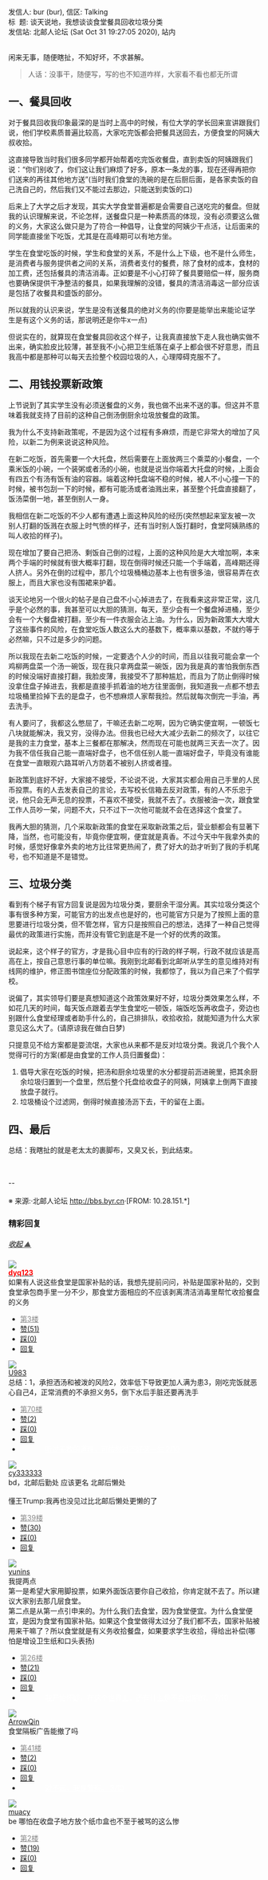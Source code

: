 <div class="a-content-wrap">发信人: bur (bur), 信区: Talking<br>标&nbsp;&nbsp;题: 谈天说地，我想谈谈食堂餐具回收垃圾分类<br>发信站: 北邮人论坛 (Sat Oct 31 19:27:05 2020), 站内<br><br><div class="markdown"><p>闲来无事，随便瞎扯，不知好坏，不求甚解。</p>
<blockquote>
<p>人话：没事干，随便写，写的也不知道咋样，大家看不看也都无所谓</p>
</blockquote>
<h2 id="-">一、餐具回收</h2>
<p>对于餐具回收我印象最深的是当时上高中的时候，有位大学的学长回来宣讲跟我们说，他们学校素质普遍比较高，大家吃完饭都会把餐具送回去，方便食堂的阿姨大叔收拾。</p>
<p>这直接导致当时我们很多同学都开始帮着吃完饭收餐盘，直到卖饭的阿姨跟我们说：“你们别收了，你们这让我们麻烦了好多，原本一条龙的事，现在还得再把你们送来的再往其他地方送”(当时我们食堂的洗碗的是在后厨后面，是各家卖饭的自己洗自己的，然后我们又不能过去那边，只能送到卖饭的口)</p>
<p>后来上了大学之后才发现，其实大学食堂普遍都是会需要自己送吃完的餐盘。但就我的认识理解来说，不论怎样，送餐盘只是一种素质高的体现，没有必须要这么做的义务，大家这么做只是为了符合一种倡导，让食堂的阿姨少干点活，让后面来的同学能直接坐下吃饭，尤其是在高峰期可以有地方坐。</p>
<p>学生在食堂吃饭的时候，学生和食堂的关系，不是什么上下级，也不是什么师生，是消费者与服务提供者之间的关系，消费者支付的餐费，除了食材的成本，食材的加工费，还包括餐具的清洁消毒。正如要是不小心打碎了餐具要赔偿一样，服务商也要确保提供干净整洁的餐具，如果我理解的没错，餐具的清洁消毒这一部分应该是包括了收餐具和盛饭的部分。</p>
<p>所以就我的认识来说，学生是没有送餐具的绝对义务的(你要是能举出来能论证学生是有这个义务的话，那说明还是你牛x一点)</p>
<p>但说实在的，就算现在食堂餐具回收这个样子，让我真直接放下走人我也确实做不出来，确实脸皮比较薄，甚至我不小心把卫生纸落在桌子上都会很不好意思，而且我高中都是那种可以每天去捡整个校园垃圾的人，心理障碍克服不了。</p>
<h2 id="-">二、用钱投票新政策</h2>
<p>上节说到了其实学生没有必须送餐盘的义务，我也做不出来不送的事。但这并不意味着我就支持了目前的这种自己倒汤倒厨余垃圾放餐盘的政策。</p>
<p>我为什么不支持新政策呢，不是因为这个过程有多麻烦，而是它非常大的增加了风险，以新二为例来说说这种风险。</p>
<p>在新二吃饭，首先需要一个大托盘，然后需要在上面放两三个乘菜的小餐盘，一个乘米饭的小碗，一个装粥或者汤的小碗，也就是说当你端着大托盘的时候，上面会有四五个有汤有饭有油的容器。端着这种托盘端不稳的时候，被人不小心撞一下的时候，被书包刮一下的时候，都有可能汤或者油溅出来，甚至整个托盘直接翻了，饭汤菜倒一地，甚至倒别人一身。</p>
<p>我相信在新二吃饭的不少人都有遭遇上面这种风险的经历(突然想起来室友被一次别人打翻的饭溅在衣服上时气愤的样子，还有当时别人饭打翻时，食堂阿姨熟练的叫人收拾的样子)。</p>
<p>现在增加了要自己把汤、剩饭自己倒的过程，上面的这种风险是大大增加啊，本来两个手端的时候就有很大概率打翻，现在倒得时候还只能一个手端着，高峰期还得人挤人。另外在倒的过程中，那几个垃圾桶桶边基本上也有很多油，很容易弄在衣服上，而且大家也没有围裙来护着。</p>
<p>谈天论地另一个很火的帖子是自己盘不小心掉进去了，在我看来这非常正常，这几乎是个必然的事，我甚至可以大胆的猜测，每天，至少会有一个餐盘掉进桶，至少会有一个大餐盘被打翻，至少有一件衣服会沾上油。为什么，因为新政策大大增大了这些事件的风险，在食堂吃饭人数这么大的基数下，概率乘以基数，不就约等于必然嘛，只不过是多少的问题。</p>
<p>所以我现在去新二吃饭的时候，一定要选个人少的时间，而且以往我可能会拿一个鸡柳两盘菜一个汤一碗饭，现在我只拿两盘菜一碗饭，因为我是真的害怕我倒东西的时候没端好直接打翻，我脸皮薄，我接受不了那种尴尬，而且为了防止倒得时候没拿住盘子掉进去，我都是直接手抓着油的地方往里面倒，我知道我一点都不想去垃圾桶里捡掉下去的是盘子，也不想麻烦人家帮我捡。然后就每次倒完一手油，再去洗手。</p>
<p>有人要问了，我都这么憋屈了，干嘛还去新二吃啊，因为它确实便宜啊，一顿饭七八块就能解决，我又穷，没得办法。但我也已经大大减少去新二的频次了，以往它是我的主力食堂，基本上三餐都在那解决，然而现在可能也就两三天去一次了。因为我不信任我自己能一直端好盘子，也不信任别人能一直端好盘子，毕竟没有谁能在食堂一直眼观六路耳听八方防着不被别人挤或者撞。</p>
<p>新政策到底好不好，大家接不接受，不论说不说，大家其实都会用自己手里的人民币投票。有的人去发表自己的言论，去写校长信箱去反对政策，有的人不乐忠于说，他只会无声无息的投票，不喜欢不接受，我就不去了。衣服被油一次，跟食堂工作人员吵一架，问题不大，只不过下一次他可能就不会在选择这个食堂了。</p>
<p>我再大胆的猜测，几个采取新政策的食堂在采取新政策之后，营业额都会有显著下降，当然，也可能没有，毕竟你便宜啊，便宜就是真香。不过今天中午我拿外卖的时候，感觉好像拿外卖的地方比往常更热闹了，费了好大的劲才听到了我的手机尾号，也不知道是不是错觉。</p>
<h2 id="-">三、垃圾分类</h2>
<p>看到有个梯子有官方回复说是因为垃圾分类，要厨余干湿分离。其实垃圾分类这个事有很多种方案，可能官方的出发点也是好的，也可能官方只是为了按照上面的意思要进行垃圾分类，但不管怎样，官方只是按照自己的想法，选择了一种自己觉得最优的政策进行实施，而并没有管它到底是不是一个好的优秀的政策。</p>
<p>说起来，这个样子的官方，才是我心目中应有的行政的样子啊，行政不就应该是高高在上，按自己意思行事的单位嘛。我刚到北邮看到北邮听从学生的意见维持对有线网的维护，修正图书馆座位分配政策的时候，我都惊了，我以为自己来了个假学校。</p>
<p>说偏了，其实领导们要是真想知道这个政策效果好不好，垃圾分类效果怎么样，不如花几天的时间，每天饭点跟着去学生食堂吃一顿饭，端饭吃饭再收盘子，旁边也别跟什么食堂经理或者助手什么的，自己排排队，收拾收拾，就能知道为什么大家意见这么大了。(请原谅我在做白日梦)</p>
<p>只提意见不给方案都是耍流氓，大家也从来都不是反对垃圾分类。我说几个我个人觉得可行的方案(都是由食堂的工作人员归置餐盘)：</p>
<ol>
<li>倡导大家在吃饭的时候，把汤和厨余垃圾里的水分都提前沥进碗里，把其余厨余垃圾归置到一个盘里，然后整个托盘给收盘子的阿姨，阿姨拿上倒两下直接放盘子就行。</li><li>垃圾桶设个过滤网，倒得时候直接汤沥下去，干的留在上面。</li></ol>
<h2 id="-">四、最后</h2>
<p>总结：我瞎扯的就是老太太的裹脚布，又臭又长，到此结束。</p>
</div><br><br>--<br><br><font class="f000"></font><font class="f004">※ 来源:·北邮人论坛 <a target="_blank" href="http://bbs.byr.cn">http://bbs.byr.cn</a>·[FROM: 10.28.151.*]</font><font class="f000"><br></font><div id="nice_view" class="corner" style="margin:0;display:block"><div class="a-nice-comment-divline"><h3><span>精彩回复</span></h3><h5><a class="a-func-toggle" style="color:#555;" href="#">收起 ▲</a></h5></div><div class="a-nice-comment"><div class="a-nice-comment-item"><a class="a-nice-comment-face" href="/user/query/dyq123"><img src="https://bbs.byr.cn/img/face_default_m.jpg"></a><div class="a-nice-comment-cell"><div class="a-nice-comment-id"><a href="/user/query/dyq123"><strong style="color:red;">dyq123</strong></a></div><div class="a-nice-comment-content">如果有人说这些食堂是国家补贴的话，我想先提前问问，补贴是国家补贴的，交到食堂承包商手里一分不少，那食堂方面相应的不应该剥离清洁消毒里帮忙收拾餐盘的义务</div><div><ul class="a-func a-nice-comment-func"><li><a class="a-nice-comment-floor" style="color:#888;" title="点击跳转" href="/article/Talking/6237664?s=6237698">第3楼</a></li><li><a href="/article/Talking/ajax_voteup/6237698.json" class="a-func-like" id="like_list6237698"><samp class="ico-pos-zaninactive" id="icon_like_list6237698"></samp>赞(51)</a></li><li><a href="/article/Talking/ajax_votedown/6237698.json" id="listCai6237698" class="a-func-cai"><samp class="ico-pos-caiinactive" id="icon_list_cai6237698"></samp>踩(0)</a></li><li><samp class="ico-pos-reply"></samp><a href="/article/Talking/post/6237698" class="a-post">回复</a></li></ul></div></div></div><div class="a-nice-comment-item"><a class="a-nice-comment-face" href="/user/query/U983"><img src="https://bbs.byr.cn/img/face_default_m.jpg"></a><div class="a-nice-comment-cell"><div class="a-nice-comment-id"><a href="/user/query/U983">U983</a></div><div class="a-nice-comment-content">总结：1，承担洒汤和被泼的风险2，效率低下导致更加人满为患3，刚吃完饭就恶心自己4，正常消费的不承担义务5，倒下水后手脏还要再洗手</div><div><ul class="a-func a-nice-comment-func"><li><a class="a-nice-comment-floor" style="color:#888;" title="点击跳转" href="/article/Talking/6237664?s=6237993">第70楼</a></li><li><a href="/article/Talking/ajax_voteup/6237993.json" class="a-func-like" id="like_list6237993"><samp class="ico-pos-zaninactive" id="icon_like_list6237993"></samp>赞(2)</a></li><li><a href="/article/Talking/ajax_votedown/6237993.json" id="listCai6237993" class="a-func-cai"><samp class="ico-pos-caiinactive" id="icon_list_cai6237993"></samp>踩(0)</a></li><li><samp class="ico-pos-reply"></samp><a href="/article/Talking/post/6237993" class="a-post">回复</a></li><li><a href="#" style="color:white;margin:0px 50px;">听过无数的道理，可依然过不好这一生 2/10</a></li></ul></div></div></div><div class="a-nice-comment-item"><a class="a-nice-comment-face" href="/user/query/cy333333"><img src="https://bbs.byr.cn/uploadFace/C/cy333333.5035.jpg"></a><div class="a-nice-comment-cell"><div class="a-nice-comment-id"><a href="/user/query/cy333333">cy333333</a></div><div class="a-nice-comment-content">bd，北邮后勤处 应该更名 北邮后懒处<br><br>懂王Trump:我再也没见过比北邮后懒处更懒的了</div><div><ul class="a-func a-nice-comment-func"><li><a class="a-nice-comment-floor" style="color:#888;" title="点击跳转" href="/article/Talking/6237664?s=6237864">第39楼</a></li><li><a href="/article/Talking/ajax_voteup/6237864.json" class="a-func-like" id="like_list6237864"><samp class="ico-pos-zaninactive" id="icon_like_list6237864"></samp>赞(30)</a></li><li><a href="/article/Talking/ajax_votedown/6237864.json" id="listCai6237864" class="a-func-cai"><samp class="ico-pos-caiinactive" id="icon_list_cai6237864"></samp>踩(0)</a></li><li><samp class="ico-pos-reply"></samp><a href="/article/Talking/post/6237864" class="a-post">回复</a></li></ul></div></div></div><div class="a-nice-comment-item"><a class="a-nice-comment-face" href="/user/query/yunins"><img src="https://bbs.byr.cn/img/face_default_m.jpg"></a><div class="a-nice-comment-cell"><div class="a-nice-comment-id"><a href="/user/query/yunins">yunins</a></div><div class="a-nice-comment-content">我提两点<br>第一是希望大家用脚投票，如果外面饭店要你自己收拾，你肯定就不去了。所以建议大家别去那几层食堂。<br>第二点是从第一点引申来的。为什么我们去食堂，因为食堂便宜。为什么食堂便宜，是因为食堂有国家补贴。如果这个食堂做得太过分了我们都不去，国家补贴被用来干嘛了？所以食堂就是有义务收拾餐盘，如果要求学生收拾，得给出补偿(哪怕是增设卫生纸和口头表扬)</div><div><ul class="a-func a-nice-comment-func"><li><a class="a-nice-comment-floor" style="color:#888;" title="点击跳转" href="/article/Talking/6237664?s=6237825">第26楼</a></li><li><a href="/article/Talking/ajax_voteup/6237825.json" class="a-func-like" id="like_list6237825"><samp class="ico-pos-zaninactive" id="icon_like_list6237825"></samp>赞(21)</a></li><li><a href="/article/Talking/ajax_votedown/6237825.json" id="listCai6237825" class="a-func-cai"><samp class="ico-pos-caiinactive" id="icon_list_cai6237825"></samp>踩(0)</a></li><li><samp class="ico-pos-reply"></samp><a href="/article/Talking/post/6237825" class="a-post">回复</a></li><li><a href="#" style="color:white;margin:0px 50px;">我开始怀疑，在这个世界上，还有什么是不会过期的。 7/10</a></li></ul></div></div></div><div class="a-nice-comment-item"><a class="a-nice-comment-face" href="/user/query/ArrowQin"><img src="https://bbs.byr.cn/uploadFace/A/ArrowQin.1841.jpg"></a><div class="a-nice-comment-cell"><div class="a-nice-comment-id"><a href="/user/query/ArrowQin">ArrowQin</a></div><div class="a-nice-comment-content">食堂隔板广告能撤了吗</div><div><ul class="a-func a-nice-comment-func"><li><a class="a-nice-comment-floor" style="color:#888;" title="点击跳转" href="/article/Talking/6237664?s=6237874">第41楼</a></li><li><a href="/article/Talking/ajax_voteup/6237874.json" class="a-func-like" id="like_list6237874"><samp class="ico-pos-zaninactive" id="icon_like_list6237874"></samp>赞(2)</a></li><li><a href="/article/Talking/ajax_votedown/6237874.json" id="listCai6237874" class="a-func-cai"><samp class="ico-pos-caiinactive" id="icon_list_cai6237874"></samp>踩(0)</a></li><li><samp class="ico-pos-reply"></samp><a href="/article/Talking/post/6237874" class="a-post">回复</a></li><li><a href="#" style="color:white;margin:0px 50px;">对不起，我是警察。 3/10</a></li></ul></div></div></div><div class="a-nice-comment-item"><a class="a-nice-comment-face" href="/user/query/muacy"><img src="https://bbs.byr.cn/img/face_default_m.jpg"></a><div class="a-nice-comment-cell"><div class="a-nice-comment-id"><a href="/user/query/muacy">muacy</a></div><div class="a-nice-comment-content">be 哪怕在收盘子地方放个纸巾盒也不至于被骂的这么惨</div><div><ul class="a-func a-nice-comment-func"><li><a class="a-nice-comment-floor" style="color:#888;" title="点击跳转" href="/article/Talking/6237664?s=6237692">第2楼</a></li><li><a href="/article/Talking/ajax_voteup/6237692.json" class="a-func-like" id="like_list6237692"><samp class="ico-pos-zaninactive" id="icon_like_list6237692"></samp>赞(19)</a></li><li><a href="/article/Talking/ajax_votedown/6237692.json" id="listCai6237692" class="a-func-cai"><samp class="ico-pos-caiinactive" id="icon_list_cai6237692"></samp>踩(0)</a></li><li><samp class="ico-pos-reply"></samp><a href="/article/Talking/post/6237692" class="a-post">回复</a></li></ul></div></div></div></div></div><!--成就解锁：彩蛋2号获得！输入魂斗罗秘籍可解锁彩蛋3号。hint： IE 0=A  1=B--来自bbs.byr.cn----></div>